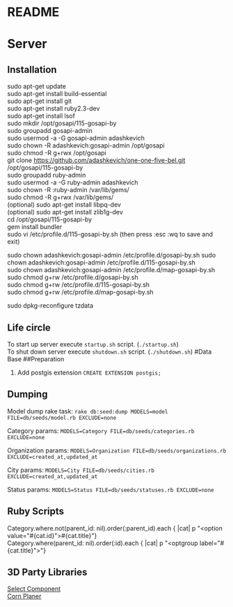 # README

# Server  

## Installation
sudo apt-get update  
sudo apt-get install build-essential  
sudo apt-get install git  
sudo apt-get install ruby2.3-dev  
sudo apt-get install lsof  
sudo mkdir /opt/gosapi/115-gosapi-by   
sudo groupadd gosapi-admin  
sudo usermod -a -G gosapi-admin adashkevich  
sudo chown -R adashkevich:gosapi-admin /opt/gosapi  
sudo chmod -R g+rwx /opt/gosapi  
git clone https://github.com/adashkevich/one-one-five-bel.git /opt/gosapi/115-gosapi-by  
sudo groupadd ruby-admin  
sudo usermod -a -G ruby-admin adashkevich  
sudo chown -R :ruby-admin /var/lib/gems/  
sudo chmod -R g+rwx /var/lib/gems/  
(optional) sudo apt-get install libpq-dev  
(optional) sudo apt-get install zlib1g-dev  
cd /opt/gosapi/115-gosapi-by  
gem install bundler  
sudo vi /etc/profile.d/115-gosapi-by.sh (then press :esc :wq to save and exit)  

sudo chown adashkevich:gosapi-admin /etc/profile.d/gosapi-by.sh
sudo chown adashkevich:gosapi-admin /etc/profile.d/115-gosapi-by.sh  
sudo chown adashkevich:gosapi-admin /etc/profile.d/map-gosapi-by.sh  
sudo chmod g+rw /etc/profile.d/gosapi-by.sh  
sudo chmod g+rw /etc/profile.d/115-gosapi-by.sh  
sudo chmod g+rw /etc/profile.d/map-gosapi-by.sh  

sudo dpkg-reconfigure tzdata

## Life circle
To start up server execute `startup.sh` script. (`./startup.sh`)  
To shut down server execute `shutdown.sh` script. (`./shutdown.sh`) 
#Data Base
##Preparation
1. Add postgis extension
`CREATE EXTENSION postgis;`
## Dumping
Model dump rake task:
`rake db:seed:dump MODELS=model FILE=db/seeds/model.rb EXCLUDE=none`

Category params:
`MODELS=Category FILE=db/seeds/categories.rb EXCLUDE=none`

Organization params:
`MODELS=Organization FILE=db/seeds/organizations.rb EXCLUDE=created_at,updated_at`

City params:
`MODELS=City FILE=db/seeds/cities.rb EXCLUDE=created_at,updated_at`

Status params:
`MODELS=Status FILE=db/seeds/statuses.rb EXCLUDE=none`

## Ruby Scripts
Category.where.not(parent_id: nil).order(:parent_id).each { |cat|  p "<option value=\"#{cat.id}\">#{cat.title}</option>"}  
Category.where(parent_id: nil).order(:id).each { |cat|  p "<optgroup label=\"#{cat.title}\">"}  

## 3D Party Libraries
[Select Component](https://developer.snapappointments.com/bootstrap-select)  
[Corn Planer](https://github.com/javan/whenever)  
